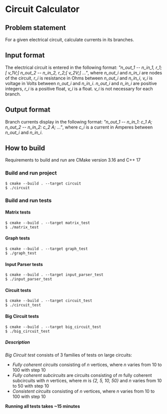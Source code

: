 # Circuit Calculator
## Problem statement
For a given electrical circuit, calculate currents in
its branches.
## Input format
The electrical circuit is entered in the following
format: *"n_out_1 -- n_in_1, r_1;[ v_1V;] n_out_2 --*
*n_in_2, r_2;[ v_2V;] ..."*, where *n_out_i* and
*n_in_i* are nodes of the circuit, *r_i* is resistance
in Ohms between *n_out_i* and *n_in_i*, *v_i* is voltage
in Volts between *n_out_i* and *n_in_i*. *n_out_i* and
*n_in_i* are positive integers, *r_i* is a positive
float, *v_i* is a float. *v_i* is not necessary for each
branch.
## Output format
Branch currents display in the following format:
*"n_out_1 -- n_in_1: c_1 A; n_out_2 -- n_in_2: c_2 A;*
*..."*, where *c_i* is a current in Amperes between
*n_out_i* and *n_in_i*.
## How to build
Requirements to build and run are CMake version 3.16 and C++ 17
### Build and run project
```
$ cmake --build . --target circuit
$ ./circuit
```
### Build and run tests
#### Matrix tests
```
$ cmake --build . --target matrix_test
$ ./matrix_test
```
#### Graph tests
```
$ cmake --build . --target graph_test
$ ./graph_test
```
#### Input Parser tests
```
$ cmake --build . --target input_parser_test
$ ./input_parser_test
```
#### Circuit tests
```
$ cmake --build . --target circuit_test
$ ./circuit_test
```
#### Big Circuit tests
```
$ cmake --build . --target big_circuit_test
$ ./big_circuit_test
```
##### Description
*Big Circuit test* consists of 3 families of tests on large circuits:
 * *Fully coherent circuits* consisting of *n* vertices, where *n* varies
from 10 to 100 with step 10
 * *Fully coherent subcircuits* are circuits consisting of *m* fully
coherent subcircuits with *n* vertices, where *m* is *{2, 5, 10, 50}* and *n*
varies from 10 to 50 with step 10
 * *Consistent circuits* consisting of *n* vertices, where *n* varies from
10 to 100 with step 10

**Running all tests takes ~15 minutes**
